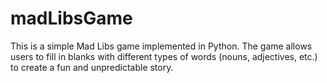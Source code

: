 # madLibsGame
This is a simple Mad Libs game implemented in Python. The game allows users to fill in blanks with different types of words (nouns, adjectives, etc.) to create a fun and unpredictable story.
